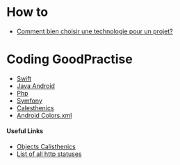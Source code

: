 # How to 
* [Comment bien choisir une technologie pour un projet?][techChooser]
# Coding GoodPractise
* [Swift][swift.md]
* [Java Android][java.md]
* [Php][php.md]
* [Symfony][Symfony.md]
* [Calesthenics][calesthenics.md]
* [Android Colors.xml][colors.md]

#### Useful Links

* [Objects Calisthenics][objectCLink]
* [List of all http statuses][httpStatuses]

[objectCLink]: <http://williamdurand.fr/2013/06/03/object-calisthenics/>
[httpStatuses]: <https://httpstatuses.com/>
[techChooser]:https://github.com/AboutGoods/Coding_GoodPractise/blob/master/Comment%20choisir%20une%20technologie.md
[java.md]:<https://github.com/AboutGoods/Coding_GoodPractise/blob/master/java.md>
[php.md]:<https://github.com/AboutGoods/Coding_GoodPractise/blob/master/php.md>
[Symfony.md]:<https://github.com/AboutGoods/Coding_GoodPractise/blob/master/Symfony.md>
[colors.md]:<https://github.com/AboutGoods/Coding_GoodPractise/blob/master/colors.xml>
[calesthenics.md]:<https://github.com/AboutGoods/Coding_GoodPractise/blob/master/calisthenics.md>
[swift.md]:<https://github.com/AboutGoods/Coding_GoodPractise/blob/master/Swift.md>
